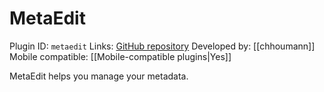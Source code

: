 # MetaEdit

Plugin ID: `metaedit`
Links: [GitHub repository](https://github.com/chhoumann/MetaEdit)
Developed by: [[chhoumann]]
Mobile compatible: [[Mobile-compatible plugins|Yes]]

MetaEdit helps you manage your metadata.
